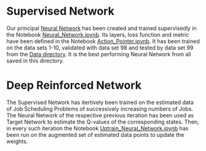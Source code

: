# Supervised Network

Our principal [Neural Network](https://github.com/Dieguinho1612/Job-Scheduling-Deep-Reinforcement-Learning/blob/main/Neural_Networks/Neural_Network.h5) has been created and trained supervisedly in the Notebook [Neural_Network.ipynb](https://github.com/Dieguinho1612/Job-Scheduling-Deep-Reinforcement-Learning/blob/main/Notebooks/Neural_Network.ipynb). Its layers, loss function and metric have been defined in the Notebook [Action_Pointer.ipynb](https://github.com/Dieguinho1612/Job-Scheduling-Deep-Reinforcement-Learning/blob/main/Notebooks/Action_Pointer.ipynb). It has been trained on the data sets 1-10, validated with data set 98 and tested by data set 99 from the [Data directory](https://github.com/Dieguinho1612/Job-Scheduling-Deep-Reinforcement-Learning/tree/main/Data). It is the best performing Neural Network from all saved in this directory.

# Deep Reinforced Network

The Supervised Network has itertively been trained on the estimated data of Job Scheduling Problems of successively increasing numbers of Jobs. The Neural Network of the respective previous iteration has been used as Target Network to estimate the Q-values of the corresponding states. Then, in every such iteration the Notebook [Uptrain_Neural_Network.ipynb](https://github.com/Dieguinho1612/Job-Scheduling-Deep-Reinforcement-Learning/blob/main/Notebooks/Uptrain_Neural_Network.ipynb) has been run on the augmented set of estimated data points to update the weights.
